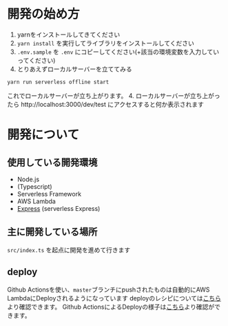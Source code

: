 # 開発の始め方

1. yarnをインストールしてきてください
2. `yarn install` を実行してライブラリをインストールしてください
3. `.env.sample` を `.env` にコピーしてください(+該当の環境変数を入力していってください)
4. とりあえずローカルサーバーを立ててみる

```
yarn run serverless offline start
```

これでローカルサーバーが立ち上がります。
4. ローカルサーバーが立ち上がったら http://localhost:3000/dev/test にアクセスすると何か表示されます

# 開発について

## 使用している開発環境

* Node.js
* (Typescript)
* Serverless Framework
* AWS Lambda
* [Express](https://expressjs.com/ja/) (serverless Express)

## 主に開発している場所

`src/index.ts` を起点に開発を進めて行きます

## deploy

Github Actionsを使い、`master`ブランチにpushされたものは自動的にAWS LambdaにDeployされるようになっています
deployのレシピについては[こちら](/.github/workflows)より確認できます。
Github ActionsによるDeployの様子は[こちら](https://github.com/TakuKobayashi/TwilioHackathon2022/actions)より確認ができます。
